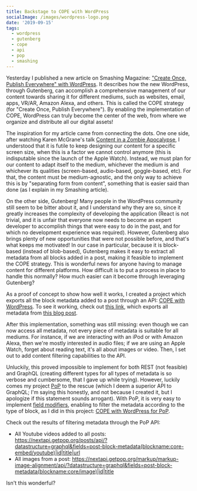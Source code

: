 ```yaml
---
title: Backstage to COPE with WordPress
socialImage: /images/wordpress-logo.png
date: '2019-09-15'
tags:
  - wordpress
  - gutenberg
  - cope
  - api
  - pop
  - smashing
---
```


Yesterday I published a new article on Smashing Magazine: ["Create Once, Publish Everywhere" with WordPress](...). It describes how the new WordPress, through Gutenberg, can accomplish a comprehensive management of our content towards sharing it for different mediums, such as websites, email, apps, VR/AR, Amazon Alexa, and others. This is called the COPE strategy (for "Create Once, Publish Everywhere"). By enabling the implementation of COPE, WordPress can truly become the center of the web, from where we organize and distribute all our digital assets!

The inspiration for my article came from connecting the dots. One one side, after watching Karen McGrane's talk [Content in a Zombie Apocalypse](https://karenmcgrane.com/talks/content-in-a-zombie-apocalypse/), I understood that it is futile to keep designing our content for a specific screen size, when this is a factor we cannot control anymore (this is indisputable since the launch of the Apple Watch). Instead, we must plan for our content to adapt itself to the medium, whichever the medium is and whichever its qualities (screen-based, audio-based, goggle-based, etc). For that, the content must be medium-agnostic, and the only way to achieve this is by "separating form from content", something that is easier said than done (as I explain in my Smashing article).

On the other side, Gutenberg! Many people in the WordPress community still seem to be bitter about it, and I understand why they are so, since it greatly increases the complexity of developing the application (React is not trivial, and it is unfair that everyone now needs to become an expert developer to accomplish things that were easy to do in the past, and for which no development experience was required). However, Gutenberg also brings plenty of new opportunities that were not possible before, and that's what keeps me motivated! In our case in particular, because it is block-based (instead of blob-based), Gutenberg makes it easy to extract all metadata from all blocks added in a post, making it feasible to implement the COPE strategy. This is wonderful news for anyone having to manage content for different platforms. How difficult is to put a process in place to handle this normally? How much easier can it become through leveraging Gutenberg?

As a proof of concept to show how well it works, I created a project which exports all the block metadata added to a post through an API: [COPE with WordPress](https://github.com/leoloso/cope-with-wp). To see it working, check out [this link](https://nextapi.getpop.org/wp-json/wp/v2/post-block-metadata/1499), which exports all metadata from [this blog post](https://nextapi.getpop.org/posts/cope-with-wordpress-post-demo-containing-plenty-of-blocks/).

After this implementation, something was still missing: even though we can now access all metadata, not every piece of metadata is suitable for all mediums. For instance, if we are interacting with an iPod or with Amazon Alexa, then we're mostly interested in audio files; if we are using an Apple Watch, forget about reading text, it's all about images or video. Then, I set out to add content filtering capabilities to the API.

Unluckily, this proved impossible to implement for both REST (not feasible) and GraphQL (creating different types for all types of metadata is so verbose and cumbersome, that I gave up while trying). However, luckily comes my project [PoP](https://github.com/leoloso/PoP) to the rescue (which I deem a superior API to GraphQL; I'm saying this honestly, and not because I created it, but I apologize if this statement sounds arrogant). With PoP, it is very easy to implement [field modifiers](https://github.com/leoloso/PoP#modifiers), enabling to filter the metadata according to the type of block, as I did in this project: [COPE with WordPress for PoP](https://github.com/getpop/cope-with-wp).

Check out the results of filtering metadata through the PoP API:

- All Youtube videos added to all posts: https://nextapi.getpop.org/posts/api/?datastructure=graphql&fields=post-block-metadata(blockname:core-embed/youtube)|id|title|url
- All images from a post: https://nextapi.getpop.org/markup/markup-image-alignment/api/?datastructure=graphql&fields=post-block-metadata(blockname:core/image)|id|title

Isn't this wonderful?
